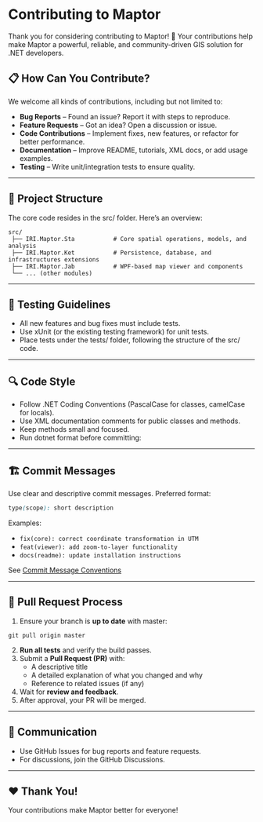 # Contributing to Maptor

Thank you for considering contributing to Maptor! 🎉
Your contributions help make Maptor a powerful, reliable, and community-driven GIS solution for .NET developers.

## 📋 How Can You Contribute?
We welcome all kinds of contributions, including but not limited to:
  - **Bug Reports** – Found an issue? Report it with steps to reproduce.
  - **Feature Requests** – Got an idea? Open a discussion or issue.
  - **Code Contributions** – Implement fixes, new features, or refactor for better performance.
  - **Documentation** – Improve README, tutorials, XML docs, or add usage examples.
  - **Testing** – Write unit/integration tests to ensure quality.

---

## 🧩 Project Structure
The core code resides in the src/ folder. Here’s an overview:

```
src/
 ├── IRI.Maptor.Sta           # Core spatial operations, models, and analysis
 ├── IRI.Maptor.Ket           # Persistence, database, and infrastructures extensions
 ├── IRI.Maptor.Jab           # WPF-based map viewer and components
 └── ... (other modules)
```

---

## 🧪 Testing Guidelines
  - All new features and bug fixes must include tests.
  - Use xUnit (or the existing testing framework) for unit tests.
  - Place tests under the tests/ folder, following the structure of the src/ code.

---

## 🔍 Code Style
  - Follow .NET Coding Conventions (PascalCase for classes, camelCase for locals).
  - Use XML documentation comments for public classes and methods.
  - Keep methods small and focused.
  - Run dotnet format before committing:

---

## 🏗 Commit Messages

Use clear and descriptive commit messages. Preferred format:

```scss
type(scope): short description
```
Examples:
  - `fix(core): correct coordinate transformation in UTM`
  - `feat(viewer): add zoom-to-layer functionality`
  - `docs(readme): update installation instructions`

See [Commit Message Conventions](.github/COMMIT_CONVENTION.md)

--- 

## 🔄 Pull Request Process
1. Ensure your branch is **up to date** with master:

```git pull origin master```

2. **Run all tests** and verify the build passes.
3. Submit a **Pull Request (PR)** with:
    - A descriptive title
    - A detailed explanation of what you changed and why
    - Reference to related issues (if any)
4. Wait for **review and feedback**.
5. After approval, your PR will be merged.

---

## 💬 Communication
  - Use GitHub Issues for bug reports and feature requests.
  - For discussions, join the GitHub Discussions.

--- 

## ❤️ Thank You!

Your contributions make Maptor better for everyone!

